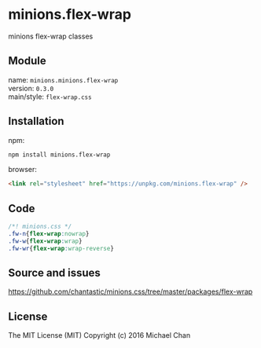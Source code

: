 # minions.flex-wrap
minions flex-wrap classes

## Module
name: `minions.minions.flex-wrap`  
version: `0.3.0`  
main/style: `flex-wrap.css`  

## Installation
npm:
```bash
npm install minions.flex-wrap
```

browser:
```html
<link rel="stylesheet" href="https://unpkg.com/minions.flex-wrap" />
```

## Code
```css
/*! minions.css */
.fw-n{flex-wrap:nowrap}
.fw-w{flex-wrap:wrap}
.fw-wr{flex-wrap:wrap-reverse}

```

## Source and issues

https://github.com/chantastic/minions.css/tree/master/packages/flex-wrap

## License

The MIT License (MIT)
Copyright (c) 2016 Michael Chan